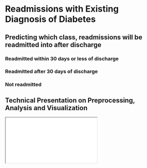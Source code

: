 # Readmissions with Existing Diagnosis of Diabetes
 <h2>Predicting which class, readmissions will be readmitted into after discharge</h2>
 <h3>Readmitted within 30 days or less of discharge</h3>
 <h3>Readmitted after 30 days of discharge</h3>
 <h3>Not readmitted</h3>
 <h2>Technical Presentation on Preprocessing, Analysis and Visualization</h2>
 <iframe src="/Michael_Akinosho_diabetes_presentation_technical.pdf" alt="First Order" width="min-content" height="min-content"/>
 <link rel="stylesheet" href="/Michael_Akinosho_diabetes_presentation_technical.pdf">
 
